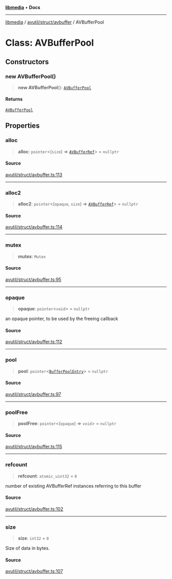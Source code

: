 [**libmedia**](../../../../README.md) • **Docs**

***

[libmedia](../../../../README.md) / [avutil/struct/avbuffer](../README.md) / AVBufferPool

# Class: AVBufferPool

## Constructors

### new AVBufferPool()

> **new AVBufferPool**(): [`AVBufferPool`](AVBufferPool.md)

#### Returns

[`AVBufferPool`](AVBufferPool.md)

## Properties

### alloc

> **alloc**: `pointer`\<(`size`) => [`AVBufferRef`](AVBufferRef.md)\> = `nullptr`

#### Source

[avutil/struct/avbuffer.ts:113](https://github.com/zhaohappy/libmedia/blob/b4bb608d2b1c00d036d73fc8d222b1a97be53694/src/avutil/struct/avbuffer.ts#L113)

***

### alloc2

> **alloc2**: `pointer`\<(`opaque`, `size`) => [`AVBufferRef`](AVBufferRef.md)\> = `nullptr`

#### Source

[avutil/struct/avbuffer.ts:114](https://github.com/zhaohappy/libmedia/blob/b4bb608d2b1c00d036d73fc8d222b1a97be53694/src/avutil/struct/avbuffer.ts#L114)

***

### mutex

> **mutex**: `Mutex`

#### Source

[avutil/struct/avbuffer.ts:95](https://github.com/zhaohappy/libmedia/blob/b4bb608d2b1c00d036d73fc8d222b1a97be53694/src/avutil/struct/avbuffer.ts#L95)

***

### opaque

> **opaque**: `pointer`\<`void`\> = `nullptr`

an opaque pointer, to be used by the freeing callback

#### Source

[avutil/struct/avbuffer.ts:112](https://github.com/zhaohappy/libmedia/blob/b4bb608d2b1c00d036d73fc8d222b1a97be53694/src/avutil/struct/avbuffer.ts#L112)

***

### pool

> **pool**: `pointer`\<[`BufferPoolEntry`](BufferPoolEntry.md)\> = `nullptr`

#### Source

[avutil/struct/avbuffer.ts:97](https://github.com/zhaohappy/libmedia/blob/b4bb608d2b1c00d036d73fc8d222b1a97be53694/src/avutil/struct/avbuffer.ts#L97)

***

### poolFree

> **poolFree**: `pointer`\<(`opaque`) => `void`\> = `nullptr`

#### Source

[avutil/struct/avbuffer.ts:115](https://github.com/zhaohappy/libmedia/blob/b4bb608d2b1c00d036d73fc8d222b1a97be53694/src/avutil/struct/avbuffer.ts#L115)

***

### refcount

> **refcount**: `atomic_uint32` = `0`

number of existing AVBufferRef instances referring to this buffer

#### Source

[avutil/struct/avbuffer.ts:102](https://github.com/zhaohappy/libmedia/blob/b4bb608d2b1c00d036d73fc8d222b1a97be53694/src/avutil/struct/avbuffer.ts#L102)

***

### size

> **size**: `int32` = `0`

Size of data in bytes.

#### Source

[avutil/struct/avbuffer.ts:107](https://github.com/zhaohappy/libmedia/blob/b4bb608d2b1c00d036d73fc8d222b1a97be53694/src/avutil/struct/avbuffer.ts#L107)
